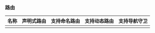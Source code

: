 ### 路由

| 名称 | 声明式路由 | 支持命名路由 | 支持动态路由 | 支持导航守卫 |
| ---- | ---------- | ------------ | ------------ | ------------ |
|      |            |              |              |              |
